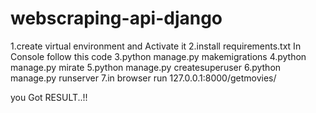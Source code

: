 # webscraping-api-django

1.create virtual environment and Activate it
2.install requirements.txt 
In Console follow this code
3.python manage.py makemigrations
4.python manage.py mirate
5.python manage.py createsuperuser
6.python manage.py runserver
7.in browser run 127.0.0.1:8000/getmovies/


you Got RESULT..!!
